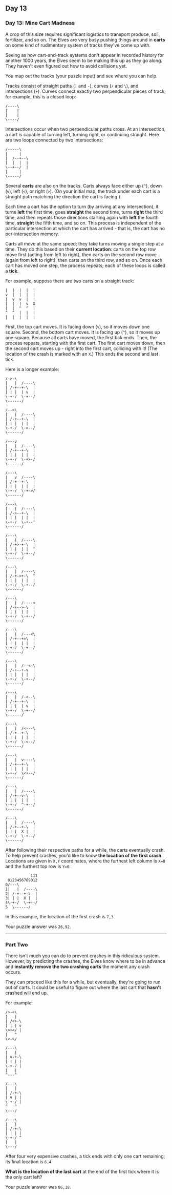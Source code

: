 ## Day 13

### Day 13: Mine Cart Madness

A crop of this size requires significant logistics to transport produce, soil, fertilizer, and 
so on. The Elves are very busy pushing things around in **carts** on some kind of 
rudimentary system of tracks they've come up with.

Seeing as how cart-and-track systems don't appear in recorded history for another 1000 
years, the Elves seem to be making this up as they go along. They haven't even figured 
out how to avoid collisions yet.

You map out the tracks (your puzzle input) and see where you can help.

Tracks consist of straight paths (`|` and `-`), curves (`/` and `\`), and intersections (`+`). 
Curves connect exactly two perpendicular pieces of track; for example, this is a closed loop:

```
/----\
|    |
|    |
\----/
```

Intersections occur when two perpendicular paths cross. At an intersection, a cart is 
capable of turning left, turning right, or continuing straight. Here are two loops connected 
by two intersections:

```
/-----\
|     |
|  /--+--\
|  |  |  |
\--+--/  |
|     |
\-----/
```

Several **carts** are also on the tracks. Carts always face either up (`^`), down (`v`), left (`<`), 
or right (`>`). (On your initial map, the track under each cart is a straight path matching 
the direction the cart is facing.)

Each time a cart has the option to turn (by arriving at any intersection), it turns **left** the 
first time, goes **straight** the second time, turns **right** the third time, and then 
repeats those directions starting again with **left** the fourth time, **straight** the fifth 
time, and so on. This process is independent of the particular intersection at which the 
cart has arrived - that is, the cart has no per-intersection memory.

Carts all move at the same speed; they take turns moving a single step at a time. They 
do this based on their **current location**: carts on the top row move first (acting from 
left to right), then carts on the second row move (again from left to right), then carts on 
the third row, and so on. Once each cart has moved one step, the process repeats; each 
of these loops is called a **tick**.

For example, suppose there are two carts on a straight track:

```
|  |  |  |  |
v  |  |  |  |
|  v  v  |  |
|  |  |  v  X
|  |  ^  ^  |
^  ^  |  |  |
|  |  |  |  |
```

First, the top cart moves. It is facing down (`v`), so it moves down one square. Second, 
the bottom cart moves. It is facing up (`^`), so it moves up one square. Because all carts 
have moved, the first tick ends. Then, the process repeats, starting with the first cart. 
The first cart moves down, then the second cart moves up - right into the first cart, 
colliding with it! (The location of the crash is marked with an `X`.) This ends the second 
and last tick.

Here is a longer example:

```
/->-\        
|   |  /----\
| /-+--+-\  |
| | |  | v  |
\-+-/  \-+--/
\------/   

/-->\        
|   |  /----\
| /-+--+-\  |
| | |  | |  |
\-+-/  \->--/
\------/   

/---v        
|   |  /----\
| /-+--+-\  |
| | |  | |  |
\-+-/  \-+>-/
\------/   

/---\        
|   v  /----\
| /-+--+-\  |
| | |  | |  |
\-+-/  \-+->/
\------/   

/---\        
|   |  /----\
| /->--+-\  |
| | |  | |  |
\-+-/  \-+--^
\------/   

/---\        
|   |  /----\
| /-+>-+-\  |
| | |  | |  ^
\-+-/  \-+--/
\------/   

/---\        
|   |  /----\
| /-+->+-\  ^
| | |  | |  |
\-+-/  \-+--/
\------/   

/---\        
|   |  /----<
| /-+-->-\  |
| | |  | |  |
\-+-/  \-+--/
\------/   

/---\        
|   |  /---<\
| /-+--+>\  |
| | |  | |  |
\-+-/  \-+--/
\------/   

/---\        
|   |  /--<-\
| /-+--+-v  |
| | |  | |  |
\-+-/  \-+--/
\------/   

/---\        
|   |  /-<--\
| /-+--+-\  |
| | |  | v  |
\-+-/  \-+--/
\------/   

/---\        
|   |  /<---\
| /-+--+-\  |
| | |  | |  |
\-+-/  \-<--/
\------/   

/---\        
|   |  v----\
| /-+--+-\  |
| | |  | |  |
\-+-/  \<+--/
\------/   

/---\        
|   |  /----\
| /-+--v-\  |
| | |  | |  |
\-+-/  ^-+--/
\------/   

/---\        
|   |  /----\
| /-+--+-\  |
| | |  X |  |
\-+-/  \-+--/
\------/   
```

After following their respective paths for a while, the carts eventually crash. To help 
prevent crashes, you'd like to know **the location of the first crash**. Locations are 
given in `X,Y` coordinates, where the furthest left column is `X=0` and the furthest 
top row is `Y=0`:

```
           111
 0123456789012
0/---\        
1|   |  /----\
2| /-+--+-\  |
3| | |  X |  |
4\-+-/  \-+--/
5  \------/   
```

In this example, the location of the first crash is `7,3`.

Your puzzle answer was `26,92`.

----

### Part Two
There isn't much you can do to prevent crashes in this ridiculous system. However, by 
predicting the crashes, the Elves know where to be in advance and **instantly remove the 
two crashing carts** the moment any crash occurs.

They can proceed like this for a while, but eventually, they're going to run out of carts. 
It could be useful to figure out where the last cart that **hasn't** crashed will end up.

For example:

```
/>-<\  
|   |  
| /<+-\
| | | v
\>+</ |
|   ^
\<->/

/---\  
|   |  
| v-+-\
| | | |
\-+-/ |
|   |
^---^

/---\  
|   |  
| /-+-\
| v | |
\-+-/ |
^   ^
\---/

/---\  
|   |  
| /-+-\
| | | |
\-+-/ ^
|   |
\---/
```

After four very expensive crashes, a tick ends with only one cart remaining; its final 
location is `6,4`.

**What is the location of the last cart** at the end of the first tick where it is the only 
cart left?

Your puzzle answer was `86,18`.
